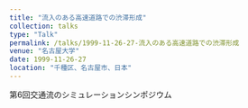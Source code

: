 ```yaml
---
title: "流入のある高速道路での渋滞形成"
collection: talks
type: "Talk"
permalink: /talks/1999-11-26-27-流入のある高速道路での渋滞形成
venue: "名古屋大学"
date: 1999-11-26-27
location: "千種区、名古屋市、日本"
---
```


第6回交通流のシミュレーションシンポジウム
